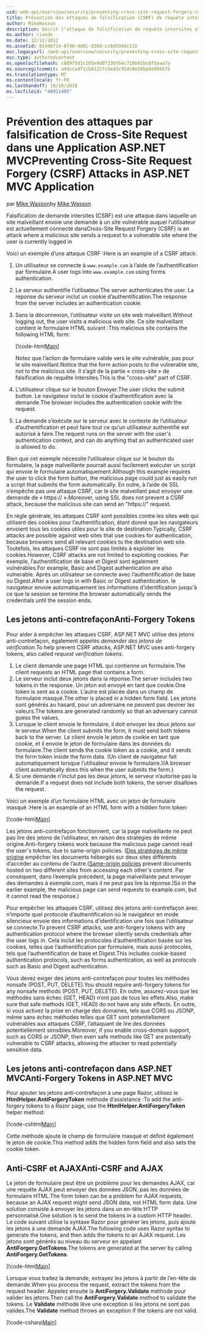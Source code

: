```yaml
---
uid: web-api/overview/security/preventing-cross-site-request-forgery-csrf-attacks
title: Prévention des attaques de falsification (CSRF) de requête intersites dans ASP.NET MVC
author: MikeWasson
description: Décrit l’attaque de falsification de requête intersites et comment implémenter les mesures anti-CSRF dans ASP.NET Web MVC.
ms.author: riande
ms.date: 12/12/2012
ms.assetid: 81d46f14-8f48-4d8c-830d-cc8d594dc11b
msc.legacyurl: /web-api/overview/security/preventing-cross-site-request-forgery-csrf-attacks
msc.type: authoredcontent
ms.openlocfilehash: c88975d1c205e9d0733bfb4c710b92bc8fdaaa7a
ms.sourcegitcommit: a4dcca4f1cb81227c5ed3c92dc0e28be6e99447b
ms.translationtype: MT
ms.contentlocale: fr-FR
ms.lasthandoff: 10/10/2018
ms.locfileid: "48911495"
---
```

<a name="preventing-cross-site-request-forgery-csrf-attacks-in-aspnet-mvc-application"></a><span data-ttu-id="2ccef-103">Prévention des attaques par falsification de Cross-Site Request dans une Application ASP.NET MVC</span><span class="sxs-lookup"><span data-stu-id="2ccef-103">Preventing Cross-Site Request Forgery (CSRF) Attacks in ASP.NET MVC Application</span></span>
====================
<span data-ttu-id="2ccef-104">par [Mike Wasson](https://github.com/MikeWasson)</span><span class="sxs-lookup"><span data-stu-id="2ccef-104">by [Mike Wasson](https://github.com/MikeWasson)</span></span>

<span data-ttu-id="2ccef-105">Falsification de demande intersites (CSRF) est une attaque dans laquelle un site malveillant envoie une demande à un site vulnérable auquel l’utilisateur est actuellement connecté dans</span><span class="sxs-lookup"><span data-stu-id="2ccef-105">Cross-Site Request Forgery (CSRF) is an attack where a malicious site sends a request to a vulnerable site where the user is currently logged in</span></span>

<span data-ttu-id="2ccef-106">Voici un exemple d’une attaque CSRF :</span><span class="sxs-lookup"><span data-stu-id="2ccef-106">Here is an example of a CSRF attack:</span></span>

1. <span data-ttu-id="2ccef-107">Un utilisateur se connecte à `www.example.com` à l’aide de l’authentification par formulaire.</span><span class="sxs-lookup"><span data-stu-id="2ccef-107">A user logs into `www.example.com` using forms authentication.</span></span>
2. <span data-ttu-id="2ccef-108">Le serveur authentifie l’utilisateur.</span><span class="sxs-lookup"><span data-stu-id="2ccef-108">The server authenticates the user.</span></span> <span data-ttu-id="2ccef-109">La réponse du serveur inclut un cookie d’authentification.</span><span class="sxs-lookup"><span data-stu-id="2ccef-109">The response from the server includes an authentication cookie.</span></span>
3. <span data-ttu-id="2ccef-110">Sans la déconnexion, l’utilisateur visite un site web malveillant.</span><span class="sxs-lookup"><span data-stu-id="2ccef-110">Without logging out, the user visits a malicious web site.</span></span> <span data-ttu-id="2ccef-111">Ce site malveillant contient le formulaire HTML suivant :</span><span class="sxs-lookup"><span data-stu-id="2ccef-111">This malicious site contains the following HTML form:</span></span> 

    [!code-html[Main](preventing-cross-site-request-forgery-csrf-attacks/samples/sample1.html)]

    <span data-ttu-id="2ccef-112">Notez que l’action de formulaire valide vers le site vulnérable, pas pour le site malveillant.</span><span class="sxs-lookup"><span data-stu-id="2ccef-112">Notice that the form action posts to the vulnerable site, not to the malicious site.</span></span> <span data-ttu-id="2ccef-113">Il s’agit de la partie « cross-site » de falsification de requête Intersites.</span><span class="sxs-lookup"><span data-stu-id="2ccef-113">This is the "cross-site" part of CSRF.</span></span>
4. <span data-ttu-id="2ccef-114">L’utilisateur clique sur le bouton Envoyer.</span><span class="sxs-lookup"><span data-stu-id="2ccef-114">The user clicks the submit button.</span></span> <span data-ttu-id="2ccef-115">Le navigateur inclut le cookie d’authentification avec la demande.</span><span class="sxs-lookup"><span data-stu-id="2ccef-115">The browser includes the authentication cookie with the request.</span></span>
5. <span data-ttu-id="2ccef-116">La demande s’exécute sur le serveur avec le contexte de l’utilisateur d’authentification et peut faire tout ce qu’un utilisateur authentifié est autorisé à faire.</span><span class="sxs-lookup"><span data-stu-id="2ccef-116">The request runs on the server with the user's authentication context, and can do anything that an authenticated user is allowed to do.</span></span>

<span data-ttu-id="2ccef-117">Bien que cet exemple nécessite l’utilisateur clique sur le bouton du formulaire, la page malveillante pourrait aussi facilement exécuter un script qui envoie le formulaire automatiquement.</span><span class="sxs-lookup"><span data-stu-id="2ccef-117">Although this example requires the user to click the form button, the malicious page could just as easily run a script that submits the form automatically.</span></span> <span data-ttu-id="2ccef-118">En outre, à l’aide de SSL n’empêche pas une attaque CSRF, car le site malveillant peut envoyer une demande de « https:// ».</span><span class="sxs-lookup"><span data-stu-id="2ccef-118">Moreover, using SSL does not prevent a CSRF attack, because the malicious site can send an "https://" request.</span></span>

<span data-ttu-id="2ccef-119">En règle générale, les attaques CSRF sont possibles contre les sites web qui utilisent des cookies pour l’authentification, étant donné que les navigateurs envoient tous les cookies utiles pour le site de destination.</span><span class="sxs-lookup"><span data-stu-id="2ccef-119">Typically, CSRF attacks are possible against web sites that use cookies for authentication, because browsers send all relevant cookies to the destination web site.</span></span> <span data-ttu-id="2ccef-120">Toutefois, les attaques CSRF ne sont pas limités à exploiter les cookies.</span><span class="sxs-lookup"><span data-stu-id="2ccef-120">However, CSRF attacks are not limited to exploiting cookies.</span></span> <span data-ttu-id="2ccef-121">Par exemple, l’authentification de base et Digest sont également vulnérables.</span><span class="sxs-lookup"><span data-stu-id="2ccef-121">For example, Basic and Digest authentication are also vulnerable.</span></span> <span data-ttu-id="2ccef-122">Après un utilisateur se connecte avec l’authentification de base ou Digest.</span><span class="sxs-lookup"><span data-stu-id="2ccef-122">After a user logs in with Basic or Digest authentication.</span></span> <span data-ttu-id="2ccef-123">le navigateur envoie automatiquement les informations d’identification jusqu'à ce que la session se termine.</span><span class="sxs-lookup"><span data-stu-id="2ccef-123">the browser automatically sends the credentials until the session ends.</span></span>

## <a name="anti-forgery-tokens"></a><span data-ttu-id="2ccef-124">Les jetons anti-contrefaçon</span><span class="sxs-lookup"><span data-stu-id="2ccef-124">Anti-Forgery Tokens</span></span>

<span data-ttu-id="2ccef-125">Pour aider à empêcher les attaques CSRF, ASP.NET MVC utilise des jetons anti-contrefaçon, également appelés *demander des jetons de vérification*.</span><span class="sxs-lookup"><span data-stu-id="2ccef-125">To help prevent CSRF attacks, ASP.NET MVC uses anti-forgery tokens, also called *request verification tokens*.</span></span>

1. <span data-ttu-id="2ccef-126">Le client demande une page HTML qui contienne un formulaire.</span><span class="sxs-lookup"><span data-stu-id="2ccef-126">The client requests an HTML page that contains a form.</span></span>
2. <span data-ttu-id="2ccef-127">Le serveur inclut deux jetons dans la réponse.</span><span class="sxs-lookup"><span data-stu-id="2ccef-127">The server includes two tokens in the response.</span></span> <span data-ttu-id="2ccef-128">Un jeton est envoyé en tant que cookie.</span><span class="sxs-lookup"><span data-stu-id="2ccef-128">One token is sent as a cookie.</span></span> <span data-ttu-id="2ccef-129">L’autre est placée dans un champ de formulaire masqué.</span><span class="sxs-lookup"><span data-stu-id="2ccef-129">The other is placed in a hidden form field.</span></span> <span data-ttu-id="2ccef-130">Les jetons sont générés au hasard, pour un adversaire ne peuvent pas deviner les valeurs.</span><span class="sxs-lookup"><span data-stu-id="2ccef-130">The tokens are generated randomly so that an adversary cannot guess the values.</span></span>
3. <span data-ttu-id="2ccef-131">Lorsque le client envoie le formulaire, il doit envoyer les deux jetons sur le serveur.</span><span class="sxs-lookup"><span data-stu-id="2ccef-131">When the client submits the form, it must send both tokens back to the server.</span></span> <span data-ttu-id="2ccef-132">Le client envoie le jeton de cookie en tant que cookie, et il envoie le jeton de formulaire dans les données du formulaire.</span><span class="sxs-lookup"><span data-stu-id="2ccef-132">The client sends the cookie token as a cookie, and it sends the form token inside the form data.</span></span> <span data-ttu-id="2ccef-133">(Un client de navigateur fait automatiquement lorsque l’utilisateur envoie le formulaire.)</span><span class="sxs-lookup"><span data-stu-id="2ccef-133">(A browser client automatically does this when the user submits the form.)</span></span>
4. <span data-ttu-id="2ccef-134">Si une demande n’inclut pas les deux jetons, le serveur n’autorise pas la demande.</span><span class="sxs-lookup"><span data-stu-id="2ccef-134">If a request does not include both tokens, the server disallows the request.</span></span>

<span data-ttu-id="2ccef-135">Voici un exemple d’un formulaire HTML avec un jeton de formulaire masqué :</span><span class="sxs-lookup"><span data-stu-id="2ccef-135">Here is an example of an HTML form with a hidden form token:</span></span>

[!code-html[Main](preventing-cross-site-request-forgery-csrf-attacks/samples/sample2.html)]

<span data-ttu-id="2ccef-136">Les jetons anti-contrefaçon fonctionnent, car la page malveillante ne peut pas lire des jetons de l’utilisateur, en raison des stratégies de même origine.</span><span class="sxs-lookup"><span data-stu-id="2ccef-136">Anti-forgery tokens work because the malicious page cannot read the user's tokens, due to same-origin policies.</span></span> <span data-ttu-id="2ccef-137">([Des stratégies de même origine](http://www.w3.org/Security/wiki/Same_Origin_Policy) empêcher les documents hébergés sur deux sites différents d’accéder au contenu de l’autre.</span><span class="sxs-lookup"><span data-stu-id="2ccef-137">([Same-origin policies](http://www.w3.org/Security/wiki/Same_Origin_Policy) prevent documents hosted on two different sites from accessing each other's content.</span></span> <span data-ttu-id="2ccef-138">Par conséquent, dans l’exemple précédent, la page malveillante peut envoyer des demandes à exemple.com, mais il ne peut pas lire la réponse.)</span><span class="sxs-lookup"><span data-stu-id="2ccef-138">So in the earlier example, the malicious page can send requests to example.com, but it cannot read the response.)</span></span>

<span data-ttu-id="2ccef-139">Pour empêcher les attaques CSRF, utilisez des jetons anti-contrefaçon avec n’importe quel protocole d’authentification où le navigateur en mode silencieux envoie des informations d’identification une fois que l’utilisateur se connecte.</span><span class="sxs-lookup"><span data-stu-id="2ccef-139">To prevent CSRF attacks, use anti-forgery tokens with any authentication protocol where the browser silently sends credentials after the user logs in.</span></span> <span data-ttu-id="2ccef-140">Cela inclut les protocoles d’authentification basée sur les cookies, telles que l’authentification par formulaire, mais aussi protocoles, tels que l’authentification de base et Digest.</span><span class="sxs-lookup"><span data-stu-id="2ccef-140">This includes cookie-based authentication protocols, such as forms authentication, as well as protocols such as Basic and Digest authentication.</span></span>

<span data-ttu-id="2ccef-141">Vous devez exiger des jetons anti-contrefaçon pour toutes les méthodes nonsafe (POST, PUT, DELETE).</span><span class="sxs-lookup"><span data-stu-id="2ccef-141">You should require anti-forgery tokens for any nonsafe methods (POST, PUT, DELETE).</span></span> <span data-ttu-id="2ccef-142">En outre, assurez-vous que les méthodes sans échec (GET, HEAD) n’ont pas de tous les effets.</span><span class="sxs-lookup"><span data-stu-id="2ccef-142">Also, make sure that safe methods (GET, HEAD) do not have any side effects.</span></span> <span data-ttu-id="2ccef-143">En outre, si vous activez la prise en charge des domaines, tels que CORS ou JSONP, même sans échec méthodes telles que GET sont potentiellement vulnérables aux attaques CSRF, l’attaquant de lire des données potentiellement sensibles.</span><span class="sxs-lookup"><span data-stu-id="2ccef-143">Moreover, if you enable cross-domain support, such as CORS or JSONP, then even safe methods like GET are potentially vulnerable to CSRF attacks, allowing the attacker to read potentially sensitive data.</span></span>

## <a name="anti-forgery-tokens-in-aspnet-mvc"></a><span data-ttu-id="2ccef-144">Les jetons anti-contrefaçon dans ASP.NET MVC</span><span class="sxs-lookup"><span data-stu-id="2ccef-144">Anti-Forgery Tokens in ASP.NET MVC</span></span>

<span data-ttu-id="2ccef-145">Pour ajouter les jetons anti-contrefaçon à une page Razor, utilisez le **HtmlHelper.AntiForgeryToken** méthode d’assistance :</span><span class="sxs-lookup"><span data-stu-id="2ccef-145">To add the anti-forgery tokens to a Razor page, use the **HtmlHelper.AntiForgeryToken** helper method:</span></span>

[!code-cshtml[Main](preventing-cross-site-request-forgery-csrf-attacks/samples/sample3.cshtml)]

<span data-ttu-id="2ccef-146">Cette méthode ajoute le champ de formulaire masqué et définit également le jeton de cookie.</span><span class="sxs-lookup"><span data-stu-id="2ccef-146">This method adds the hidden form field and also sets the cookie token.</span></span>

## <a name="anti-csrf-and-ajax"></a><span data-ttu-id="2ccef-147">Anti-CSRF et AJAX</span><span class="sxs-lookup"><span data-stu-id="2ccef-147">Anti-CSRF and AJAX</span></span>

<span data-ttu-id="2ccef-148">Le jeton de formulaire peut être un problème pour les demandes AJAX, car une requête AJAX peut envoyer des données JSON, pas les données de formulaire HTML.</span><span class="sxs-lookup"><span data-stu-id="2ccef-148">The form token can be a problem for AJAX requests, because an AJAX request might send JSON data, not HTML form data.</span></span> <span data-ttu-id="2ccef-149">Une solution consiste à envoyer les jetons dans un en-tête HTTP personnalisé.</span><span class="sxs-lookup"><span data-stu-id="2ccef-149">One solution is to send the tokens in a custom HTTP header.</span></span> <span data-ttu-id="2ccef-150">Le code suivant utilise la syntaxe Razor pour générer les jetons, puis ajoute les jetons à une demande AJAX.</span><span class="sxs-lookup"><span data-stu-id="2ccef-150">The following code uses Razor syntax to generate the tokens, and then adds the tokens to an AJAX request.</span></span> <span data-ttu-id="2ccef-151">Les jetons sont générés au niveau du serveur en appelant **AntiForgery.GetTokens**.</span><span class="sxs-lookup"><span data-stu-id="2ccef-151">The tokens are generated at the server by calling **AntiForgery.GetTokens**.</span></span>

[!code-html[Main](preventing-cross-site-request-forgery-csrf-attacks/samples/sample4.html)]

<span data-ttu-id="2ccef-152">Lorsque vous traitez la demande, extrayez les jetons à partir de l’en-tête de demande.</span><span class="sxs-lookup"><span data-stu-id="2ccef-152">When you process the request, extract the tokens from the request header.</span></span> <span data-ttu-id="2ccef-153">Appelez ensuite la **AntiForgery.Validate** méthode pour valider les jetons.</span><span class="sxs-lookup"><span data-stu-id="2ccef-153">Then call the **AntiForgery.Validate** method to validate the tokens.</span></span> <span data-ttu-id="2ccef-154">Le **Validate** méthode lève une exception si les jetons ne sont pas valides.</span><span class="sxs-lookup"><span data-stu-id="2ccef-154">The **Validate** method throws an exception if the tokens are not valid.</span></span>

[!code-csharp[Main](preventing-cross-site-request-forgery-csrf-attacks/samples/sample5.cs)]
